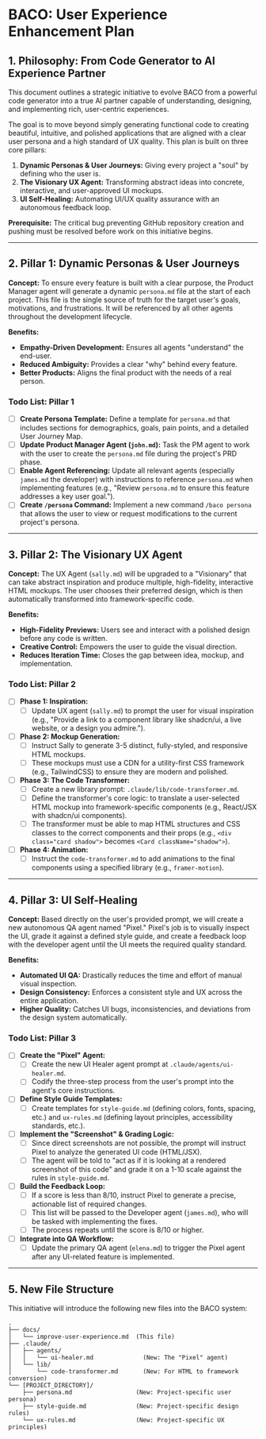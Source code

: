 # BACO: User Experience Enhancement Plan

## 1. Philosophy: From Code Generator to AI Experience Partner

This document outlines a strategic initiative to evolve BACO from a powerful code generator into a true AI partner capable of understanding, designing, and implementing rich, user-centric experiences.

The goal is to move beyond simply generating functional code to creating beautiful, intuitive, and polished applications that are aligned with a clear user persona and a high standard of UX quality. This plan is built on three core pillars:

1.  **Dynamic Personas & User Journeys:** Giving every project a "soul" by defining who the user is.
2.  **The Visionary UX Agent:** Transforming abstract ideas into concrete, interactive, and user-approved UI mockups.
3.  **UI Self-Healing:** Automating UI/UX quality assurance with an autonomous feedback loop.

**Prerequisite:** The critical bug preventing GitHub repository creation and pushing must be resolved before work on this initiative begins.

---

## 2. Pillar 1: Dynamic Personas & User Journeys

**Concept:** To ensure every feature is built with a clear purpose, the Product Manager agent will generate a dynamic `persona.md` file at the start of each project. This file is the single source of truth for the target user's goals, motivations, and frustrations. It will be referenced by all other agents throughout the development lifecycle.

**Benefits:**
*   **Empathy-Driven Development:** Ensures all agents "understand" the end-user.
*   **Reduced Ambiguity:** Provides a clear "why" behind every feature.
*   **Better Products:** Aligns the final product with the needs of a real person.

### Todo List: Pillar 1

-   [ ] **Create Persona Template:** Define a template for `persona.md` that includes sections for demographics, goals, pain points, and a detailed User Journey Map.
-   [ ] **Update Product Manager Agent (`john.md`):** Task the PM agent to work with the user to create the `persona.md` file during the project's PRD phase.
-   [ ] **Enable Agent Referencing:** Update all relevant agents (especially `james.md` the developer) with instructions to reference `persona.md` when implementing features (e.g., "Review `persona.md` to ensure this feature addresses a key user goal.").
-   [ ] **Create `/persona` Command:** Implement a new command `/baco persona` that allows the user to view or request modifications to the current project's persona.

---

## 3. Pillar 2: The Visionary UX Agent

**Concept:** The UX Agent (`sally.md`) will be upgraded to a "Visionary" that can take abstract inspiration and produce multiple, high-fidelity, interactive HTML mockups. The user chooses their preferred design, which is then automatically transformed into framework-specific code.

**Benefits:**
*   **High-Fidelity Previews:** Users see and interact with a polished design before any code is written.
*   **Creative Control:** Empowers the user to guide the visual direction.
*   **Reduces Iteration Time:** Closes the gap between idea, mockup, and implementation.

### Todo List: Pillar 2

-   [ ] **Phase 1: Inspiration:**
    -   [ ] Update UX agent (`sally.md`) to prompt the user for visual inspiration (e.g., "Provide a link to a component library like shadcn/ui, a live website, or a design you admire.").
-   [ ] **Phase 2: Mockup Generation:**
    -   [ ] Instruct Sally to generate 3-5 distinct, fully-styled, and responsive HTML mockups.
    *   [ ] These mockups must use a CDN for a utility-first CSS framework (e.g., TailwindCSS) to ensure they are modern and polished.
-   [ ] **Phase 3: The Code Transformer:**
    -   [ ] Create a new library prompt: `.claude/lib/code-transformer.md`.
    -   [ ] Define the transformer's core logic: to translate a user-selected HTML mockup into framework-specific components (e.g., React/JSX with shadcn/ui components).
    -   [ ] The transformer must be able to map HTML structures and CSS classes to the correct components and their props (e.g., `<div class="card shadow">` becomes `<Card className="shadow">`).
-   [ ] **Phase 4: Animation:**
    -   [ ] Instruct the `code-transformer.md` to add animations to the final components using a specified library (e.g., `framer-motion`).

---

## 4. Pillar 3: UI Self-Healing

**Concept:** Based directly on the user's provided prompt, we will create a new autonomous QA agent named "Pixel." Pixel's job is to visually inspect the UI, grade it against a defined style guide, and create a feedback loop with the developer agent until the UI meets the required quality standard.

**Benefits:**
*   **Automated UI QA:** Drastically reduces the time and effort of manual visual inspection.
*   **Design Consistency:** Enforces a consistent style and UX across the entire application.
*   **Higher Quality:** Catches UI bugs, inconsistencies, and deviations from the design system automatically.

### Todo List: Pillar 3

-   [ ] **Create the "Pixel" Agent:**
    -   [ ] Create the new UI Healer agent prompt at `.claude/agents/ui-healer.md`.
    -   [ ] Codify the three-step process from the user's prompt into the agent's core instructions.
-   [ ] **Define Style Guide Templates:**
    -   [ ] Create templates for `style-guide.md` (defining colors, fonts, spacing, etc.) and `ux-rules.md` (defining layout principles, accessibility standards, etc.).
-   [ ] **Implement the "Screenshot" & Grading Logic:**
    -   [ ] Since direct screenshots are not possible, the prompt will instruct Pixel to analyze the generated UI code (HTML/JSX).
    -   [ ] The agent will be told to "act as if it is looking at a rendered screenshot of this code" and grade it on a 1-10 scale against the rules in `style-guide.md`.
-   [ ] **Build the Feedback Loop:**
    -   [ ] If a score is less than 8/10, instruct Pixel to generate a precise, actionable list of required changes.
    -   [ ] This list will be passed to the Developer agent (`james.md`), who will be tasked with implementing the fixes.
    -   [ ] The process repeats until the score is 8/10 or higher.
-   [ ] **Integrate into QA Workflow:**
    -   [ ] Update the primary QA agent (`elena.md`) to trigger the Pixel agent after any UI-related feature is implemented.

---

## 5. New File Structure

This initiative will introduce the following new files into the BACO system:

```
.
├── docs/
│   └── improve-user-experience.md  (This file)
├── .claude/
│   ├── agents/
│   │   └── ui-healer.md              (New: The "Pixel" agent)
│   └── lib/
│       └── code-transformer.md       (New: For HTML to framework conversion)
└── [PROJECT_DIRECTORY]/
    ├── persona.md                  (New: Project-specific user persona)
    ├── style-guide.md              (New: Project-specific design rules)
    └── ux-rules.md                 (New: Project-specific UX principles)
```
